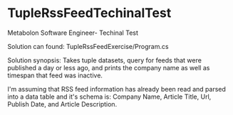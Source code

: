 # TupleRssFeedTechinalTest
Metabolon Software Engineer- Techinal Test

Solution can found: TupleRssFeedExercise/Program.cs

Solution synopsis: Takes tuple datasets, query for feeds that were published a day or less ago, and prints the company name as well as timespan that feed was inactive.

I'm assuming that RSS feed information has already been read and parsed into a data table and it's schema is: Company Name, Article Title, Url, Publish Date, and Article Description.

